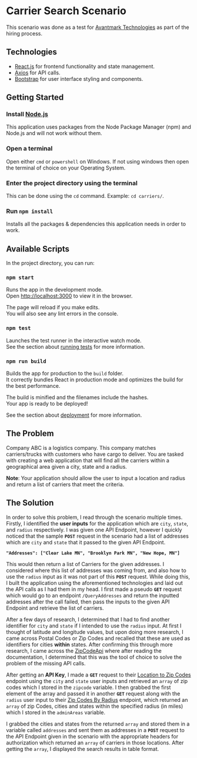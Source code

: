 # Carrier Search Scenario

This scenario was done as a test for [Avantmark Technologies](https://avantmark.com/) as part of the hiring process.

## Technologies

- [React.js](https://reactjs.org/) for frontend functionality and state management.
- [Axios](https://www.npmjs.com/package/axios) for API calls.
- [Bootstrap](https://getbootstrap.com/) for user interface styling and components.

## Getting Started

### Install [Node.js](https://nodejs.org/en/)

This application uses packages from the Node Package Manager (npm) and Node.js and will not work without them.

### Open a terminal

Open either `cmd` or `powershell` on Windows. If not using windows then open the terminal of choice on your Operating System.

### Enter the project directory using the terminal

This can be done using the `cd` command. Example: `cd carriers/`.

### Run `npm install`

Installs all the packages & dependencies this application needs in order to work.

## Available Scripts

In the project directory, you can run:

### `npm start`

Runs the app in the development mode.<br>
Open [http://localhost:3000](http://localhost:3000) to view it in the browser.

The page will reload if you make edits.<br>
You will also see any lint errors in the console.

### `npm test`

Launches the test runner in the interactive watch mode.<br>
See the section about [running tests](https://facebook.github.io/create-react-app/docs/running-tests) for more information.

### `npm run build`

Builds the app for production to the `build` folder.<br>
It correctly bundles React in production mode and optimizes the build for the best performance.

The build is minified and the filenames include the hashes.<br>
Your app is ready to be deployed!

See the section about [deployment](https://facebook.github.io/create-react-app/docs/deployment) for more information.

## The Problem

Company ABC is a logistics company. This company matches carriers/trucks with customers who have
cargo to deliver. You are tasked with creating a web application that will find all the carriers within a
geographical area given a city, state and a radius.

**Note**: Your application should allow the user to input a location and radius and return a list of carriers
that meet the criteria.

## The Solution

In order to solve this problem, I read through the scenario multiple times. Firstly, I identified the **user inputs** for the
application which are `city`, `state`, and `radius` respectively. I was given one API Endpoint, however I quickly noticed
that the sample **`POST`** request in the scenario had a list of addresses which are `city` and `state` that it passed to
the given API Endpoint.

**`"Addresses": ["Clear Lake MN", "Brooklyn Park MN", "New Hope, MN"]`**

This would then return a list of Carriers for the given addresses. I considered where this list of addresses was coming from,
and also how to use the `radius` input as it was not part of this **`POST`** request. While doing this, I built the application using the aforementioned technologies and laid out the API calls as I had them in my head. I first made a pseudo **`GET`** request which would go to
an endpoint `/QueryAddresses` and return the inputted addresses after the call failed, then pass the inputs to the given API Endpoint
and retrieve the list of carriers.

After a few days of research, I determined that I had to find another identifier for `city` and `state` if I intended to use the `radius` input. At first I thought of latitude and longitude values, but upon doing more research, I came across Postal Codes or Zip Codes and recalled that these are used as identifiers for cities **within** states. After confirming this through more research, I came across the [ZipCodeApi](https://www.zipcodeapi.com/) where after reading the documentation, I determined that this was the tool of choice to solve the problem of the missing API calls.

After getting an **API Key**, I made a **`GET`** request to their [Location to Zip Codes](https://www.zipcodeapi.com/API#locToZips) endpoint using the `city` and `state` user inputs and retrieved an `array` of zip codes which I stored in the `zipcode` variable. I then grabbed the first element of the array and passed it in another **`GET`** request along with the `radius` user input to their [Zip Codes By Radius](https://www.zipcodeapi.com/API#radius) endpoint, which returned an `array` of zip Codes, cities and states within the specified radius (in miles) which I stored in the `adminAreas` variable.

I grabbed the cities and states from the returned `array` and stored them in a variable called `addresses` and sent them as addresses in a **`POST`** request to the API Endpoint given in the scenario with the appropriate headers for authorization which returned an `array` of carriers in those locations. After getting the `array`, I displayed the search results in table format.
